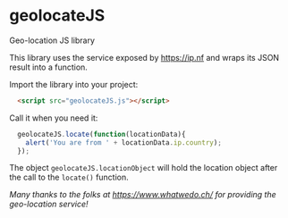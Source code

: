 # geolocateJS
Geo-location JS library

This library uses the service exposed by https://ip.nf and wraps its JSON result into a function.

Import the library into your project:
```HTML
  <script src="geolocateJS.js"></script>
```

Call it when you need it:
```JavaScript
  geolocateJS.locate(function(locationData){
    alert('You are from ' + locationData.ip.country);
  });
```

The object `geolocateJS.locationObject` will hold the location object after the call to the `locate()` function.


_Many thanks to the folks at https://www.whatwedo.ch/ for providing the geo-location service!_
